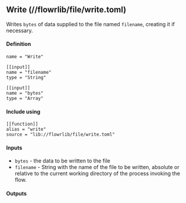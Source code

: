 ## Write (//flowrlib/file/write.toml)
Writes `bytes` of data supplied to the file named `filename`, creating it if necessary.

#### Definition
```
name = "Write"

[[input]]
name = "filename"
type = "String"

[[input]]
name = "bytes"
type = "Array"
```

#### Include using
```
[[function]]
alias = "write"
source = "lib://flowrlib/file/write.toml"
```

#### Inputs
* `bytes` - the data to be written to the file
* `filename` - String with the name of the file to be written, absolute or relative to the current working
directory of the process invoking the flow.

#### Outputs